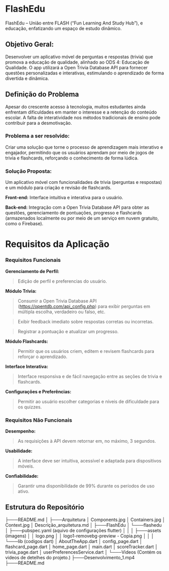 # FlashEdu
FlashEdu – União entre FLASH (“Fun Learning And Study Hub”), e educação, enfatizando um espaço de estudo dinâmico.


## Objetivo Geral:
Desenvolver um aplicativo móvel de perguntas e respostas (trivia) que promova a educação de qualidade, alinhado ao ODS 4: Educação de Qualidade. O app utilizará a Open Trivia Database API para fornecer questões personalizadas e interativas, estimulando o aprendizado de forma divertida e dinâmica.


## Definição do Problema
Apesar do crescente acesso à tecnologia, muitos estudantes ainda enfrentam dificuldades em manter o interesse e a retenção do conteúdo escolar. A falta de interatividade nos métodos tradicionais de ensino pode contribuir para a desmotivação.


### Problema a ser resolvido:
Criar uma solução que torne o processo de aprendizagem mais interativo e engajador, permitindo que os usuários aprendam por meio de jogos de trivia e flashcards, reforçando o conhecimento de forma lúdica.

### Solução Proposta:
Um aplicativo móvel com funcionalidades de trivia (perguntas e respostas) e um módulo para criação e revisão de flashcards.

**Front-end:** Interface intuitiva e interativa para o usuário.

**Back-end:** Integração com a Open Trivia Database API para obter as questões, gerenciamento de pontuações, progresso e flashcards (armazenados localmente ou por meio de um serviço em nuvem gratuito, como o Firebase).

# Requisitos da Aplicação
### Requisitos Funcionais

**Gerenciamento de Perfil:**

> Edição de perfil e preferencias do usuário.

**Módulo Trivia:**
> Consumir a Open Trivia Database API (https://opentdb.com/api_config.php) para exibir perguntas em múltipla escolha, verdadeiro ou falso, etc.

> Exibir feedback imediato sobre respostas corretas ou incorretas.

> Registrar a pontuação e atualizar um progresso.

**Módulo Flashcards:**

> Permitir que os usuários criem, editem e revisem flashcards para reforçar o aprendizado.

**Interface Interativa:**

> Interface responsiva e de fácil navegação entre as seções de trivia e flashcards.

**Configurações e Preferências:**

> Permitir ao usuário escolher categorias e níveis de dificuldade para os quizzes.

### Requisitos Não Funcionais
**Desempenho:**

> As requisições à API devem retornar em, no máximo, 3 segundos.

**Usabilidade:**

> A interface deve ser intuitiva, acessível e adaptada para dispositivos móveis.

**Confiabilidade:**

> Garantir uma disponibilidade de 99% durante os períodos de uso ativo.

## Estrutura do Repositório

├───README.md
│
├───Arquitetura
│       Components.jpg
│       Containers.jpg
│       Context.jpg
│       Descrição_arquitetura.md
│
├───FlashEdu
│   └───flashedu
│       ├───pubspec.yaml (aquivo de configurações flutter)
│       │
│       ├───assets (imagens)
│       │       logo.png
│       │       logo1-removebg-preview - Copia.png
│       │
│       └───lib (codigos dart)
│              AboutTheApp.dart
│              config_page.dart
│              flashcard_page.dart
│              home_page.dart
│              main.dart
│              scoreTracker.dart
│              trivia_page.dart
│              userPreferencesService.dart
│ 
└───Videos (Contém os videos de detelhes do projeto.)
        ├───Desenvolvimento_1.mp4
        ├───README.md 

